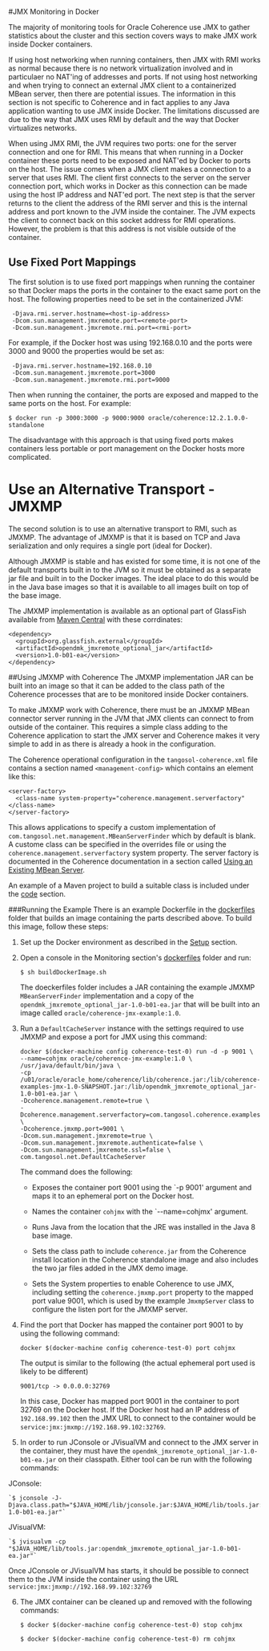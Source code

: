 #JMX Monitoring in Docker

The majority of monitoring tools for Oracle Coherence use JMX to gather statistics about the cluster and this section covers ways to make JMX work inside Docker containers.

If using host networking when running containers, then JMX with RMI works as normal because there is no network virtualization involved and in particulaer no NAT'ing of addresses and ports. If not using host networking and when trying to connect an external JMX client to a containerized MBean server, then there are potential issues. The information in this section is not specific to Coherence and in fact applies to any Java application wanting to use JMX inside Docker. The limitations discussed are due to the way that JMX uses RMI by default and the way that Docker virtualizes networks.

When using JMX RMI, the JVM requires two ports: one for the server connection and one for RMI. This means that when running in a Docker container these ports need to be exposed and NAT'ed by Docker to ports on the host. The issue comes when a JMX client makes a connection to a server that uses RMI. The client first connects to the server on the server connection port, which works in Docker as this connection can be made using the host IP address and NAT'ed port. The next step is that the server returns to the client the address of the RMI server and this is the internal address and port known to the JVM inside the container. The JVM expects the client to connect back on this socket address for RMI operations. However, the problem is that this address is not visible outside of the container.

## Use Fixed Port Mappings
 The first solution is to use fixed port mappings when running the container so that Docker maps the ports in the container to the exact same port on the host. The following properties need to be set in the containerized JVM:

```
 -Djava.rmi.server.hostname=<host-ip-address>
 -Dcom.sun.management.jmxremote.port=<remote-port>
 -Dcom.sun.management.jmxremote.rmi.port=<rmi-port>
```

For example, if the Docker host was using 192.168.0.10 and the ports were 3000 and 9000 the properties would be set as:

```
 -Djava.rmi.server.hostname=192.168.0.10
 -Dcom.sun.management.jmxremote.port=3000
 -Dcom.sun.management.jmxremote.rmi.port=9000
```

Then when running the container, the ports are exposed and mapped to the same ports on the host. For example:

`$ docker run -p 3000:3000 -p 9000:9000 oracle/coherence:12.2.1.0.0-standalone`

The disadvantage with this approach is that using fixed ports makes containers less portable or port management on the Docker hosts more complicated.

# Use an Alternative Transport - JMXMP
The second solution is to use an alternative transport to RMI, such as JMXMP. The advantage of JMXMP is that it is based on TCP and Java serialization and only requires a single port (ideal for Docker).

Although JMXMP is stable and has existed for some time, it is not one of the default transports built in to the JVM so it must be obtained as a separate jar file and built in to the Docker images. The ideal place to do this would be in the Java base images so that it is available to all images built on top of the base image.

The JMXMP implementation is available as an optional part of GlassFish available from [Maven Central](http://repo1.maven.org/maven2/org/glassfish/external/opendmk_jmxremote_optional_jar/1.0-b01-ea/) with these corrdinates:

```
<dependency>
  <groupId>org.glassfish.external</groupId>
  <artifactId>opendmk_jmxremote_optional_jar</artifactId>
  <version>1.0-b01-ea</version>
</dependency>
```

##Using JMXMP with Coherence
The JMXMP implementation JAR can be built into an image so that it can be added to the class path of the Coherence processes that are to be monitored inside Docker containers.

To make JMXMP work with Coherence, there must be an JMXMP MBean connector server running in the JVM that JMX clients can connect to from outside of the container. This requires a simple class adding to the Coherence application to start the JMX server and Coherence makes it very simple to add in as there is already a hook in the configuration.

The Coherence operational configuration in the `tangosol-coherence.xml` file contains a section named `<management-config>` which contains an element like this:

```
<server-factory>
  <class-name system-property="coherence.management.serverfactory"</class-name>
</server-factory>
```

This allows applications to specify a custom implementation of `com.tangosol.net.management.MBeanServerFinder` which by default is blank. A custome class can be specified in the overrides file or using the `coherence.management.serverfactory` system property. The server factory is documented in the Coherence documentation in a section called [Using an Existing MBean Server](https://docs.oracle.com/middleware/1212/coherence/COHMG/jmx.htm#COHMG5570).

An example of a Maven project to build a suitable class is included under the [code](code) section.

###Running the Example
There is an example Dockerfile in the [dockerfiles](dockerfiles) folder that builds an image containing the parts described above. To build this image, follow these steps:

1. Set up the Docker environment as described in the [Setup](../0.setup) section.

2. Open a console in the Monitoring section's [dockerfiles](dockerfiles) folder and run:
    
    `$ sh buildDockerImage.sh`

    The doeckerfiles folder includes a JAR containing the example JMXMP `MBeanServerFinder` implementation and a copy of the `opendmk_jmxremote_optional_jar-1.0-b01-ea.jar` that will be built into an image called `oracle/coherence-jmx-example:1.0`.
     
3. Run a `DefaultCacheServer` instance with the settings required to use JMXMP and expose a port for JMX using this command:

    ```
    docker $(docker-machine config coherence-test-0) run -d -p 9001 \
    --name=cohjmx oracle/coherence-jmx-example:1.0 \
    /usr/java/default/bin/java \
    -cp /u01/oracle/oracle_home/coherence/lib/coherence.jar:/lib/coherence-examples-jmx-1.0-SNAPSHOT.jar:/lib/opendmk_jmxremote_optional_jar-1.0-b01-ea.jar \
    -Dcoherence.management.remote=true \
    -Dcoherence.management.serverfactory=com.tangosol.coherence.examples.JmxmpServer \
    -Dcoherence.jmxmp.port=9001 \
    -Dcom.sun.management.jmxremote=true \
    -Dcom.sun.management.jmxremote.authenticate=false \
    -Dcom.sun.management.jmxremote.ssl=false \
    com.tangosol.net.DefaultCacheServer
    ```

    The command does the following:
    
    * Exposes the container port 9001 using the `-p 9001' argument and maps it to an ephemeral port on the Docker host.
    
    * Names the container `cohjmx` with the `--name=cohjmx' argument.
    
    * Runs Java from the location that the JRE was installed in the Java 8 base image.
    
    * Sets the class path to include `coherence.jar` from the Coherence install location in the Coherence standalone image and also includes the two jar files added in the JMX demo image.
    
    * Sets the System properties to enable Coherence to use JMX, including setting the `coherence.jmxmp.port` property to the mapped port value 9001, which is used by the example `JmxmpServer` class to configure the listen port for the JMXMP server.
     
4. Find the port that Docker has mapped the container port 9001 to by using the following command:

    `docker $(docker-machine config coherence-test-0) port cohjmx`
    
    The output is similar to the following (the actual ephemeral port used is likely to be different)
    
    ```
    9001/tcp -> 0.0.0.0:32769
    ```

    In this case, Docker has mapped port 9001 in the container to port 32769 on the Docker host. If the Docker host had an IP address of `192.168.99.102` then the JMX URL to connect to the container would be `service:jmx:jmxmp://192.168.99.102:32769`.
    
5. In order to run JConsole or JVisualVM and connect to the JMX server in the container, they must have the `opendmk_jmxremote_optional_jar-1.0-b01-ea.jar` on their classpath. Either tool can be run with the following commands:
  
  JConsole: 
    
    `$ jconsole -J-Djava.class.path="$JAVA_HOME/lib/jconsole.jar:$JAVA_HOME/lib/tools.jar:opendmk_jmxremote_optional_jar-1.0-b01-ea.jar"`
    
  JVisualVM:
  
    `$ jvisualvm -cp "$JAVA_HOME/lib/tools.jar:opendmk_jmxremote_optional_jar-1.0-b01-ea.jar"`
    
  Once JConsole or JVisualVM has starts, it should be possible to connect them to the JVM inside the container using the URL `service:jmx:jmxmp://192.168.99.102:32769`  
    
6. The JMX container can be cleaned up and removed with the following commands:

    `$ docker $(docker-machine config coherence-test-0) stop cohjmx`
    
    `$ docker $(docker-machine config coherence-test-0) rm cohjmx`